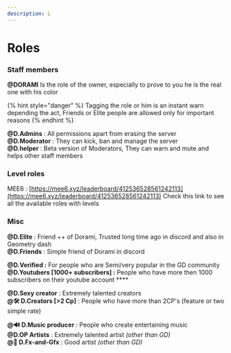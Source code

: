 ```yaml
---
description: L
---
```


# Roles

### Staff members 

**@DORAMI** Is the role of the owner, especially to prove to you he is the real one with his color

{% hint style="danger" %}
Tagging the role or him is an instant warn depending the act, Friends or Elite people are allowed only for important reasons 
{% endhint %}

**@D.Admins** : All permissions apart from erasing the server  
**@D.Moderator** : They can kick, ban and manage the server   
**@D.helper** : Beta version of Moderators, They can warn and mute and helps other staff members 

### Level roles

MEE6 : [https://mee6.xyz/leaderboard/412536528561242113](https://mee6.xyz/leaderboard/412536528561242113) Check this link to see all the available roles with levels  

### **Misc**

**@D.Elite** : Friend ++ of Dorami, Trusted long time ago in discord and also in Geometry dash   
**@D.Friends** : Simple friend of Dorami in discord   
  
**@D.Verified :** For people who are Semi/very popular in the GD community  
**@D.Youtubers \[1000+ subscribers\] :** People who have more then 1000 subscribers on their youtube account ****  
  
**@D.Sexy creator** : Extremely talented creators   
**@🛠 D.Creators \[&gt;2 Cp\]** : People who have more than 2CP's \(feature or two simple rate\)  
  
**@🔊 D.Music producer** : People who create entertaining music  
**@D.OP Artists** : Extremely talented artist _\(other than GD\)_  
**@🎨 D.Fx-and-Gfx** : Good artist _\(other than GD\)_  
  
  
  
  
  




